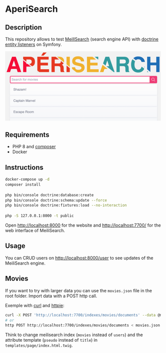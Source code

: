 # AperiSearch

## Description
This repository allows to test [MeilISearch](https://www.meilisearch.com/) (search engine API) with [doctrine entity listeners](https://symfony.com/doc/current/doctrine/events.html#doctrine-entity-listeners) on Symfony.

![AperiSearch](aperisearch.png)

## Requirements
- PHP 8 and [composer](https://getcomposer.org/)
- Docker

## Instructions
```sh
docker-compose up -d
composer install

php bin/console doctrine:database:create
php bin/console doctrine:schema:update --force
php bin/console doctrine:fixtures:load --no-interaction

php -S 127.0.0.1:8000 -t public
```
Open [http://localhost:8000](http://localhost:8000) for the website and [http://localhost:7700/](http://localhost:7700) for the web interface of MeiliSearch.

## Usage
You can CRUD users on [http://localhost:8000/user](http://localhost:8000/user) to see updates of the MeiliSearch engine.

## Movies
If you want to try with larger data you can use the `movies.json` file in the root folder.
Import data with a POST http call.

Exemple with [curl](https://github.com/curl/curl) and [httpie](https://github.com/httpie/httpie):
```sh
curl -X POST 'http://localhost:7700/indexes/movies/documents' --data @movies.json
# or
http POST http://localhost:7700/indexes/movies/documents < movies.json
```
Think to change meilisearch index (`movies` instead of `users`) and the attribute template (`pseudo` instead of `title`) in `templates/page/index.html.twig`.
